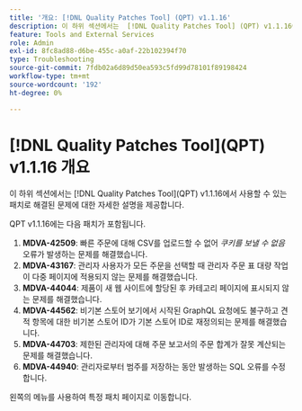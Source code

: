 ```yaml
---
title: '개요: [!DNL Quality Patches Tool] (QPT) v1.1.16'
description: 이 하위 섹션에서는  [!DNL Quality Patches Tool] (QPT) v1.1.16에서 사용할 수 있는 패치로 해결된 문제에 대한 자세한 설명을 제공합니다.
feature: Tools and External Services
role: Admin
exl-id: 8fc8ad88-d6be-455c-a0af-22b102394f70
type: Troubleshooting
source-git-commit: 7fdb02a6d89d50ea593c5fd99d78101f89198424
workflow-type: tm+mt
source-wordcount: '192'
ht-degree: 0%

---
```


# [!DNL Quality Patches Tool]&#x200B;(QPT) v1.1.16 개요

이 하위 섹션에서는 [!DNL Quality Patches Tool]&#x200B;(QPT) v1.1.16에서 사용할 수 있는 패치로 해결된 문제에 대한 자세한 설명을 제공합니다.

QPT v1.1.16에는 다음 패치가 포함됩니다.

1. **MDVA-42509**: 빠른 주문에 대해 CSV를 업로드할 수 없어 *쿠키를 보낼 수 없음* 오류가 발생하는 문제를 해결했습니다.
1. **MDVA-43167**: 관리자 사용자가 모든 주문을 선택할 때 관리자 주문 표 대량 작업이 다중 페이지에 적용되지 않는 문제를 해결했습니다.
1. **MDVA-44044**: 제품이 새 웹 사이트에 할당된 후 카테고리 페이지에 표시되지 않는 문제를 해결했습니다.
1. **MDVA-44562**: 비기본 스토어 보기에서 시작된 GraphQL 요청에도 불구하고 견적 항목에 대한 비기본 스토어 ID가 기본 스토어 ID로 재정의되는 문제를 해결했습니다.
1. **MDVA-44703**: 제한된 관리자에 대해 주문 보고서의 주문 합계가 잘못 계산되는 문제를 해결했습니다.
1. **MDVA-44940**: 관리자로부터 범주를 저장하는 동안 발생하는 SQL 오류를 수정합니다.

왼쪽의 메뉴를 사용하여 특정 패치 페이지로 이동합니다.
